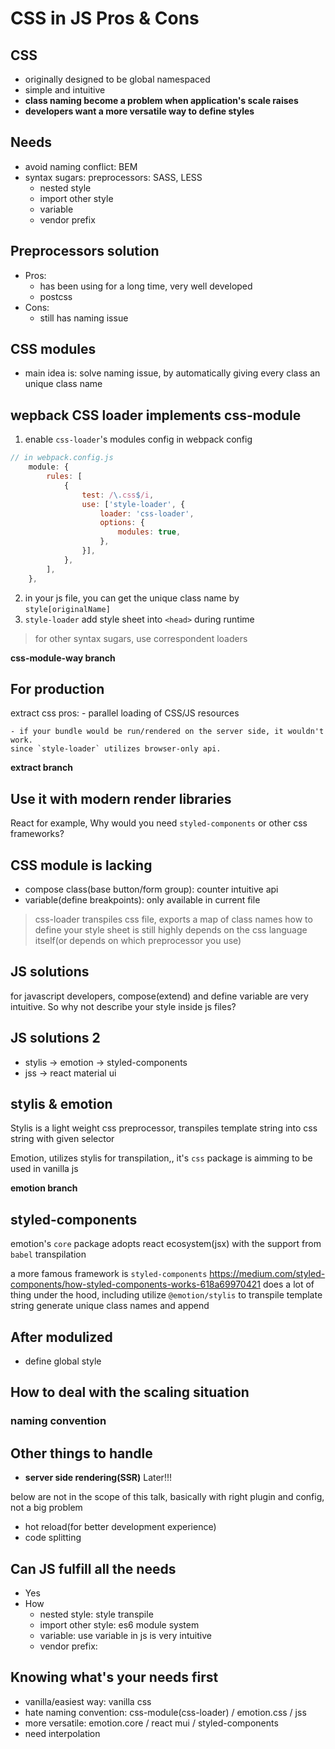 # CSS in JS Pros & Cons
## CSS
- originally designed to be global namespaced
- simple and intuitive
- **class naming become a problem when application's scale raises**
- **developers want a more versatile way to define styles**

## Needs
- avoid naming conflict: BEM
- syntax sugars: preprocessors: SASS, LESS
    - nested style
    - import other style
    - variable
    - vendor prefix

## Preprocessors solution
- Pros:
    - has been using for a long time, very well developed
    - postcss
- Cons:
    - still has naming issue

## CSS modules
- main idea is: solve naming issue, by automatically giving every class an unique class name

## wepback CSS loader implements css-module
1. enable `css-loader`'s modules config in webpack config
```javascript
// in webpack.config.js
    module: {
        rules: [
            {
                test: /\.css$/i,
                use: ['style-loader', {
                    loader: 'css-loader',
                    options: {
                        modules: true,
                    },
                }],
            },
        ],
    },
```
2. in your js file, you can get the unique class name by `style[originalName]`
3. `style-loader` add style sheet into `<head>` during runtime

> for other syntax sugars, use correspondent loaders

**css-module-way branch**

## For production
extract css
pros:
    - parallel loading of CSS/JS resources

    - if your bundle would be run/rendered on the server side, it wouldn't work.
    since `style-loader` utilizes browser-only api.

**extract branch**


## Use it with modern render libraries
React for example,
Why would you need `styled-components` or other css frameworks?


## CSS module is lacking
- compose class(base button/form group): counter intuitive api
- variable(define breakpoints): only available in current file

> css-loader transpiles css file, exports a map of class names
> how to define your style sheet is still highly depends on the css language itself(or depends on which preprocessor you use)

## JS solutions
for javascript developers, compose(extend) and define variable are very intuitive.
So why not describe your style inside js files?

## JS solutions 2
- stylis -> emotion -> styled-components
- jss -> react material ui

## stylis & emotion
Stylis is a light weight css preprocessor, transpiles template string into css string with given selector

Emotion, utilizes stylis for transpilation,, it's `css` package is aimming to be used in vanilla js

**emotion branch**

## styled-components
emotion's `core` package adopts react ecosystem(jsx) with the support from `babel` transpilation

a more famous framework is `styled-components`
https://medium.com/styled-components/how-styled-components-works-618a69970421
does a lot of thing under the hood, including utilize `@emotion/stylis` to transpile template string
generate unique class names and append

## After modulized
- define global style

## How to deal with the scaling situation
###
### naming convention


## Other things to handle
- **server side rendering(SSR)** Later!!!

below are not in the scope of this talk, basically with right plugin and config, not a big problem
- hot reload(for better development experience)
- code splitting

## Can JS fulfill all the needs
- Yes
- How
    - nested style: style transpile
    - import other style: es6 module system
    - variable: use variable in js is very intuitive
    - vendor prefix:

## Knowing what's your needs first
- vanilla/easiest way: vanilla css
- hate naming convention: css-module(css-loader) / emotion.css / jss
- more versatile: emotion.core / react mui / styled-components
- need interpolation
